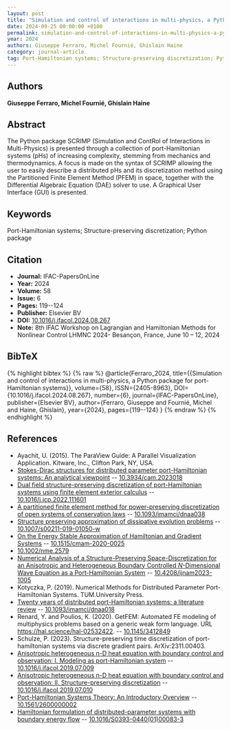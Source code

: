 ```yaml
---
layout: post
title: "Simulation and control of interactions in multi-physics, a Python package for port-Hamiltonian systems"
date: 2024-09-25 00:00:00 +0100
permalink: simulation-and-control-of-interactions-in-multi-physics-a-python-package-for-port-hamiltonian-systems
year: 2024
authors: Giuseppe Ferraro, Michel Fournié, Ghislain Haine
category: journal-article
tag: Port-Hamiltonian systems; Structure-preserving discretization; Python package
---
```

 
## Authors
**Giuseppe Ferraro, Michel Fournié, Ghislain Haine**
 
## Abstract
The Python package SCRIMP (Simulation and ContRol of Interactions in Multi-Physics) is presented through a collection of port-Hamiltonian systems (pHs) of increasing complexity, stemming from mechanics and thermodynamics. A focus is made on the syntax of SCRIMP allowing the user to easily describe a distributed pHs and its discretization method using the Partitioned Finite Element Method (PFEM) in space, together with the Differential Algebraic Equation (DAE) solver to use. A Graphical User Interface (GUI) is presented.
 
## Keywords
Port-Hamiltonian systems; Structure-preserving discretization; Python package
 
## Citation
- **Journal:** IFAC-PapersOnLine
- **Year:** 2024
- **Volume:** 58
- **Issue:** 6
- **Pages:** 119--124
- **Publisher:** Elsevier BV
- **DOI:** [10.1016/j.ifacol.2024.08.267](https://doi.org/10.1016/j.ifacol.2024.08.267)
- **Note:** 8th IFAC Workshop on Lagrangian and Hamiltonian Methods for Nonlinear Control LHMNC 2024- Besançon, France, June 10 – 12, 2024
 
## BibTeX
{% highlight bibtex %}
{% raw %}
@article{Ferraro_2024,
  title={{Simulation and control of interactions in multi-physics, a Python package for port-Hamiltonian systems}},
  volume={58},
  ISSN={2405-8963},
  DOI={10.1016/j.ifacol.2024.08.267},
  number={6},
  journal={IFAC-PapersOnLine},
  publisher={Elsevier BV},
  author={Ferraro, Giuseppe and Fournié, Michel and Haine, Ghislain},
  year={2024},
  pages={119--124}
}
{% endraw %}
{% endhighlight %}
 
## References
- Ayachit, U. (2015). The ParaView Guide: A Parallel Visualization Application. Kitware, Inc., Clifton Park, NY, USA.
- [Stokes-Dirac structures for distributed parameter port-Hamiltonian systems: An analytical viewpoint](stokes-dirac-structures-for-distributed-parameter-port-hamiltonian-systems-an-analytical-viewpoint) -- [10.3934/cam.2023018](https://doi.org/10.3934/cam.2023018)
- [Dual field structure-preserving discretization of port-Hamiltonian systems using finite element exterior calculus](dual-field-structure-preserving-discretization-of-port-hamiltonian-systems-using-finite-element-exterior-calculus) -- [10.1016/j.jcp.2022.111601](https://doi.org/10.1016/j.jcp.2022.111601)
- [A partitioned finite element method for power-preserving discretization of open systems of conservation laws](a-partitioned-finite-element-method-for-power-preserving-discretization-of-open-systems-of-conservation-laws) -- [10.1093/imamci/dnaa038](https://doi.org/10.1093/imamci/dnaa038)
- [Structure preserving approximation of dissipative evolution problems](structure-preserving-approximation-of-dissipative-evolution-problems) -- [10.1007/s00211-019-01050-w](https://doi.org/10.1007/s00211-019-01050-w)
- [On the Energy Stable Approximation of Hamiltonian and Gradient Systems](on-the-energy-stable-approximation-of-hamiltonian-and-gradient-systems) -- [10.1515/cmam-2020-0025](https://doi.org/10.1515/cmam-2020-0025)
- [10.1002/nme.2579](https://doi.org/10.1002/nme.2579)
- [Numerical Analysis of a Structure-Preserving Space-Discretization for an Anisotropic and Heterogeneous Boundary Controlled $N$-Dimensional Wave Equation as a Port-Hamiltonian System](numerical-analysis-of-a-structure-preserving-space-discretization-for-an-anisotropic-and-heterogeneous-boundary-controlled-n-dimensional-wave-equation-as-a-port-hamiltonian-system) -- [10.4208/ijnam2023-1005](https://doi.org/10.4208/ijnam2023-1005)
- Kotyczka, P. (2019). Numerical Methods for Distributed Parameter Port-Hamiltonian Systems. TUM.University Press.
- [Twenty years of distributed port-Hamiltonian systems: a literature review](twenty-years-of-distributed-port-hamiltonian-systems-a-literature-review) -- [10.1093/imamci/dnaa018](https://doi.org/10.1093/imamci/dnaa018)
- Renard, Y. and Poulios, K. (2020). GetFEM: Automated FE modeling of multiphysics problems based on a generic weak form language. URL https://hal.science/hal-02532422. -- [10.1145/3412849](https://doi.org/10.1145/3412849)
- Schulze, P. (2023). Structure-preserving time discretization of port-hamiltonian systems via discrete gradient pairs. ArXiv:2311.00403.
- [Anisotropic heterogeneous n-D heat equation with boundary control and observation: I. Modeling as port-Hamiltonian system](anisotropic-heterogeneous-n-d-heat-equation-with-boundary-control-and-observation-i-modeling-as-port-hamiltonian-system) -- [10.1016/j.ifacol.2019.07.009](https://doi.org/10.1016/j.ifacol.2019.07.009)
- [Anisotropic heterogeneous n-D heat equation with boundary control and observation: II. Structure-preserving discretization](anisotropic-heterogeneous-n-d-heat-equation-with-boundary-control-and-observation-ii-structure-preserving-discretization) -- [10.1016/j.ifacol.2019.07.010](https://doi.org/10.1016/j.ifacol.2019.07.010)
- [Port-Hamiltonian Systems Theory: An Introductory Overview](port-hamiltonian-systems-theory-an-introductory-overview-journal) -- [10.1561/2600000002](https://doi.org/10.1561/2600000002)
- [Hamiltonian formulation of distributed-parameter systems with boundary energy flow](hamiltonian-formulation-of-distributed-parameter-systems-with-boundary-energy-flow) -- [10.1016/S0393-0440(01)00083-3](https://doi.org/10.1016/S0393-0440(01)00083-3)

